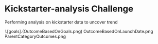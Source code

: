 # Kickstarter-analysis Challenge
Performing analysis on kickstarter data to uncover trend


 !.[goals].(OutcomeBasedOnGoals.png)
	OutcomeBasedOnLaunchDate.png 	 
	ParentCategoryOutcomes.png
